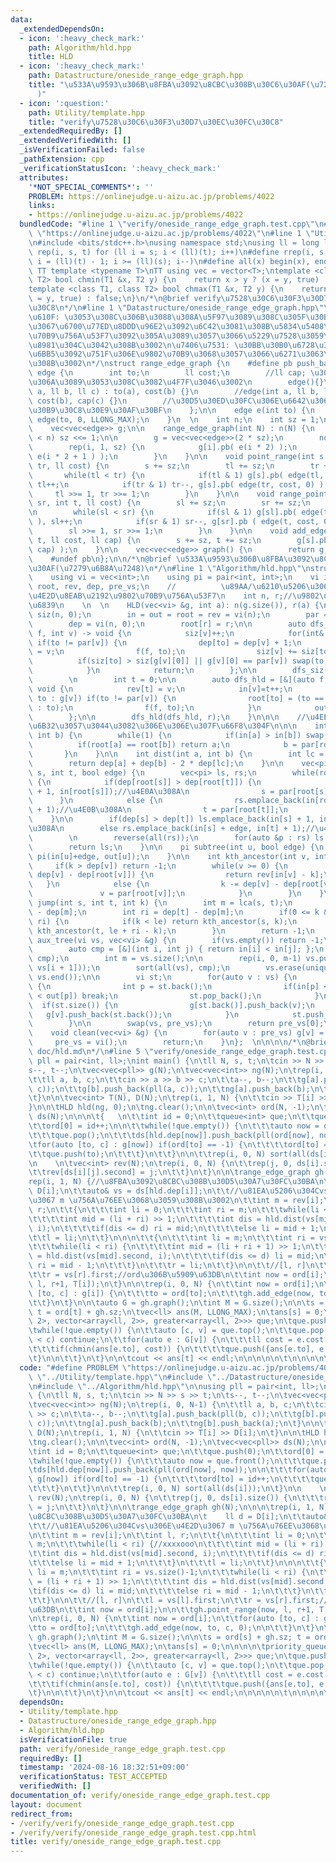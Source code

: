 ```yaml
---
data:
  _extendedDependsOn:
  - icon: ':heavy_check_mark:'
    path: Algorithm/hld.hpp
    title: HLD
  - icon: ':heavy_check_mark:'
    path: Datastructure/oneside_range_edge_graph.hpp
    title: "\u533A\u9593\u306B\u8FBA\u3092\u8CBC\u308B\u30C6\u30AF(\u7279\u6B8A\u7248\
      )"
  - icon: ':question:'
    path: Utility/template.hpp
    title: "verify\u7528\u30C6\u30F3\u30D7\u30EC\u30FC\u30C8"
  _extendedRequiredBy: []
  _extendedVerifiedWith: []
  _isVerificationFailed: false
  _pathExtension: cpp
  _verificationStatusIcon: ':heavy_check_mark:'
  attributes:
    '*NOT_SPECIAL_COMMENTS*': ''
    PROBLEM: https://onlinejudge.u-aizu.ac.jp/problems/4022
    links:
    - https://onlinejudge.u-aizu.ac.jp/problems/4022
  bundledCode: "#line 1 \"verify/oneside_range_edge_graph.test.cpp\"\n#define PROBLEM\
    \ \"https://onlinejudge.u-aizu.ac.jp/problems/4022\"\n#line 1 \"Utility/template.hpp\"\
    \n#include <bits/stdc++.h>\nusing namespace std;\nusing ll = long long;\n#define\
    \ rep(i, s, t) for (ll i = s; i < (ll)(t); i++)\n#define rrep(i, s, t) for (ll\
    \ i = (ll)(t) - 1; i >= (ll)(s); i--)\n#define all(x) begin(x), end(x)\n\n#define\
    \ TT template <typename T>\nTT using vec = vector<T>;\ntemplate <class T1, class\
    \ T2> bool chmin(T1 &x, T2 y) {\n    return x > y ? (x = y, true) : false;\n}\n\
    template <class T1, class T2> bool chmax(T1 &x, T2 y) {\n    return x < y ? (x\
    \ = y, true) : false;\n}\n/*\n@brief verify\u7528\u30C6\u30F3\u30D7\u30EC\u30FC\
    \u30C8\n*/\n#line 1 \"Datastructure/oneside_range_edge_graph.hpp\"\n/*\n\u6CE8\
    \u610F: \u3053\u308C\u306B\u3088\u308A\u5F97\u3089\u308C\u305F\u30B0\u30E9\u30D5\
    \u3067\u6700\u77ED\u8DDD\u96E2\u3092\u6C42\u3081\u308B\u5834\u5408\u3001\u9802\
    \u70B9\u756A\u53F7\u3092\u305A\u3089\u3057\u3066\u5229\u7528\u3059\u308B\u5FC5\
    \u8981\u304C\u3042\u308B\u3002\n\u7406\u7531: \u30BB\u30B0\u6728\u306E\u6700\u4E0B\
    \u6BB5\u3092\u751F\u306E\u9802\u70B9\u3068\u3057\u3066\u6271\u3063\u3066\u3044\
    \u308B\u3002\n*/\nstruct range_edge_graph {\n    #define pb push_back\n    struct\
    \ edge {\n        int to;\n        ll cost;\n        //ll cap; \u30D5\u30ED\u30FC\
    \u306A\u3089\u3053\u308C\u3082\u4F7F\u3046\u3002\n        edge(){}\n        edge(int\
    \ a, ll b, ll c) : to(a), cost(b) {}\n        //edge(int a, ll b, ll c) : to(a),\
    \ cost(b), cap(c) {}\n        //\u30D5\u30ED\u30FC\u306E\u6642\u306E\u30B3\u30F3\
    \u30B9\u30C8\u30E9\u30AF\u30BF\n    };\n\n    edge e(int to) {\n        return\
    \ edge(to, 0, LLONG_MAX);\n    }\n  \n    int n;\n    int sz = 1;\n    int node;\n\
    \    vec<vec<edge>> g;\n\n    range_edge_graph(int N) : n(N) {\n        while(sz\
    \ < n) sz <<= 1;\n\n        g = vec<vec<edge>>(2 * sz);\n        node = 2 * sz;\n\
    \        rep(i, 1, sz) {\n            g[i].pb( e(i * 2) );\n            g[i].pb(\
    \ e(i * 2 + 1 ) );\n        }\n    }\n\n    void point_range(int s, int tl, int\
    \ tr, ll cost) {\n        s += sz;\n        tl += sz;\n        tr += sz;\n\n \
    \       while(tl < tr) {\n            if(tl & 1) g[s].pb( edge(tl, cost, 0) ),\
    \ tl++;\n            if(tr & 1) tr--, g[s].pb( edge(tr, cost, 0) ); \n       \
    \     tl >>= 1, tr >>= 1;\n        }\n    }\n\n    void range_point(int sl, int\
    \ sr, int t, ll cost) {\n        sl += sz;\n        sr += sz;\n        t += sz;\n\
    \n        while(sl < sr) {\n            if(sl & 1) g[sl].pb( edge(t, cost, 0)\
    \ ), sl++;\n            if(sr & 1) sr--, g[sr].pb ( edge(t, cost, 0) );\n    \
    \        sl >>= 1, sr >>= 1;\n        }\n    }\n\n    void add_edge(int s, int\
    \ t, ll cost, ll cap) {\n        s += sz, t += sz;\n        g[s].pb( edge(t, cost,\
    \ cap) );\n    }\n\n    vec<vec<edge>> graph() {\n        return g;\n    }\n\n\
    \    #undef pb\n};\n\n/*\n@brief \u533A\u9593\u306B\u8FBA\u3092\u8CBC\u308B\u30C6\
    \u30AF(\u7279\u6B8A\u7248)\n*/\n#line 1 \"Algorithm/hld.hpp\"\nstruct HLD {\n\
    \    using vi = vec<int>;\n    using pi = pair<int, int>;\n    vi in, out, par,\
    \ root, rev, dep, pre_vs;\n    //          \u89AA/\u6210\u5206\u306Etop/in\u306E\
    \u4E2D\u8EAB\u2192\u9802\u70B9\u756A\u53F7\n    int n, r;//\u9802\u70B9\u6570\u3001\
    \u6839\n    \n  \n    HLD(vec<vi> &g, int a): n(g.size()), r(a) {\n        vi\
    \ siz(n, 0);\n        in = out = root = rev = vi(n);\n        par = vi(n, -1);\n\
    \        dep = vi(n, 0);\n        root[r] = r;\n\n        auto dfs_siz = [&](auto\
    \ f, int v) -> void {\n            siz[v]++;\n            for(int& to : g[v])\
    \ if(to != par[v]) {\n                dep[to] = dep[v] + 1;\n                par[to]\
    \ = v;\n                f(f, to);\n                siz[v] += siz[to];\n      \
    \          if(siz[to] > siz[g[v][0]] || g[v][0] == par[v]) swap(to, g[v][0]);\n\
    \            }\n            return;\n        };\n\n        dfs_siz(dfs_siz, r);\n\
    \        \n        int t = 0;\n\n        auto dfs_hld = [&](auto f, int v) ->\
    \ void {\n            rev[t] = v;\n            in[v]=t++;\n            for(int\
    \ to : g[v]) if(to != par[v]) {\n                root[to] = (to == g[v][0] ? root[v]\
    \ : to);\n                f(f, to);\n            }\n            out[v] = t;\n\
    \        };\n\n        dfs_hld(dfs_hld, r);\n    }\n\n\n    //\u4EE5\u4E0B\u3001\
    \u6B32\u3057\u3044\u3082\u306E\u306E\u307F\u66F8\u304F\n\n\n    int lca(int a,\
    \ int b) {\n        while(1) {\n            if(in[a] > in[b]) swap(a, b);\n  \
    \          if(root[a] == root[b]) return a;\n            b = par[root[b]];\n \
    \       }\n    }\n\n    int dist(int a, int b) {\n        int lc = lca(a, b);\n\
    \        return dep[a] + dep[b] - 2 * dep[lc];\n    }\n\n    vec<pi> path(int\
    \ s, int t, bool edge) {\n        vec<pi> ls, rs;\n        while(root[s] != root[t])\
    \ {\n            if(dep[root[s]] > dep[root[t]]) {\n                ls.emplace_back(in[s]\
    \ + 1, in[root[s]]);//\u4E0A\u308A\n                s = par[root[s]];\n      \
    \      }\n            else {\n                rs.emplace_back(in[root[t]], in[t]\
    \ + 1);//\u4E0B\u308A\n                t = par[root[t]];\n            }\n    \
    \    }\n\n        if(dep[s] > dep[t]) ls.emplace_back(in[s] + 1, in[t] + edge);//\u4E0A\
    \u308A\n        else rs.emplace_back(in[s] + edge, in[t] + 1);//\u4E0B\u308A\n\
    \        \n        reverse(all(rs));\n        for(auto &p : rs) ls.push_back(p);\n\
    \        return ls;\n    }\n\n    pi subtree(int u, bool edge) {\n        return\
    \ pi(in[u]+edge, out[u]);\n    }\n\n    int kth_ancestor(int v, int k) {\n   \
    \     if(k > dep[v]) return -1;\n        while(v >= 0) {\n            if(k <=\
    \ dep[v] - dep[root[v]]) {\n                return rev[in[v] - k];\n         \
    \   }\n            else {\n                k -= dep[v] - dep[root[v]] + 1;\n \
    \               v = par[root[v]];\n            }\n        }\n    }\n\n    int\
    \ jump(int s, int t, int k) {\n        int m = lca(s, t);\n        int le = dep[s]\
    \ - dep[m];\n        int ri = dep[t] - dep[m];\n        if(0 <= k && k <= le +\
    \ ri) {\n            if(k < le) return kth_ancestor(s, k);\n            else return\
    \ kth_ancestor(t, le + ri - k);\n        }\n        return -1;\n    }\n\n    int\
    \ aux_tree(vi vs, vec<vi> &g) {\n        if(vs.empty()) return -1;\n        \n\
    \        auto cmp = [&](int i, int j) { return in[i] < in[j]; };\n        sort(all(vs),\
    \ cmp);\n        int m = vs.size();\n\n        rep(i, 0, m-1) vs.push_back(lca(vs[i],\
    \ vs[i + 1]));\n        sort(all(vs), cmp);\n        vs.erase(unique(all(vs)),\
    \ vs.end());\n\n        vi st;\n        for(auto v : vs) {\n            while(st.size())\
    \ {\n                int p = st.back();\n                if(in[p] < in[v] && in[v]\
    \ < out[p]) break;\n                st.pop_back();\n            }\n          \
    \  if(st.size()) {\n                g[st.back()].push_back(v);\n             \
    \   g[v].push_back(st.back());\n            }\n            st.push_back(v);\n\
    \        }\n\n        swap(vs, pre_vs);\n        return pre_vs[0];\n    }\n\n\
    \    void clean(vec<vi> &g) {\n        for(auto v : pre_vs) g[v] = vi();\n   \
    \     pre_vs = vi();\n        return;\n    }\n};  \n\n\n\n/*\n@brief HLD\n@docs\
    \ doc/hld.md\n*/\n#line 5 \"verify/oneside_range_edge_graph.test.cpp\"\n\nusing\
    \ pll = pair<int, ll>;\nint main() {\n\tll N, s, t;\n\tcin >> N >> s >> t;\n\t\
    s--, t--;\n\tvec<vec<pll>> g(N);\n\tvec<vec<int>> ng(N);\n\trep(i, 0, N-1) {\n\
    \t\tll a, b, c;\n\t\tcin >> a >> b >> c;\n\t\ta--, b--;\n\t\tg[a].push_back(pll(b,\
    \ c));\n\t\tg[b].push_back(pll(a, c));\n\t\tng[a].push_back(b);\n\t\tng[b].push_back(a);\n\
    \t}\n\n\tvec<int> T(N), D(N);\n\trep(i, 1, N) {\n\t\tcin >> T[i] >> D[i];\n\t\
    }\n\n\tHLD hld(ng, 0);\n\tng.clear();\n\n\tvec<int> ord(N, -1);\n\tvec<vec<pll>>\
    \ ds(N);\n\n\n\t{   \n\t\tint id = 0;\n\t\tqueue<int> que;\n\t\tque.push(0);\n\
    \t\tord[0] = id++;\n\n\t\twhile(!que.empty()) {\n\t\t\tauto now = que.front();\n\
    \t\t\tque.pop();\n\t\t\tds[hld.dep[now]].push_back(pll(ord[now], now));\n\n\t\t\
    \tfor(auto [to, c] : g[now]) if(ord[to] == -1) {\n\t\t\t\tord[to] = id++;\n\t\t\
    \t\tque.push(to);\n\t\t\t}\n\t\t}\n\n\t\trep(i, 0, N) sort(all(ds[i]));\n\t}\n\
    \n    \n\tvec<int> rev(N);\n\trep(i, 0, N) {\n\t\trep(j, 0, ds[i].size()) {\n\t\
    \t\trev[ds[i][j].second] = j;\n\t\t}\n\t}\n\n\trange_edge_graph gh(N);\n\n\n\t\
    rep(i, 1, N) {//\u8FBA\u3092\u8CBC\u308B\u30D5\u30A7\u30FC\u30BA\n\t    ll d =\
    \ D[i];\n\t\tauto& vs = ds[hld.dep[i]];\n\t\t//\u81EA\u5206\u304Cvs\u306E\u4E2D\
    \u3067 m \u756A\u76EE\u3068\u3059\u308B\u3002\n\t\tint m = rev[i];\n\t\tint l,\
    \ r;\n\t\t{\n\t\t\tint li = 0;\n\t\t\tint ri = m;\n\t\t\twhile(li < ri) {//xxxxooo\n\
    \t\t\t\tint mid = (li + ri) >> 1;\n\t\t\t\tint dis = hld.dist(vs[mid].second,\
    \ i);\n\t\t\t\tif(dis <= d) ri = mid;\n\t\t\t\telse li = mid + 1;\n\t\t\t}\n\t\
    \t\tl = li;\n\t\t}\n\n\n\t\t{\n\t\t\tint li = m;\n\t\t\tint ri = vs.size()-1;\n\
    \t\t\twhile(li < ri) {\n\t\t\t\tint mid = (li + ri + 1) >> 1;\n\t\t\t\tint dis\
    \ = hld.dist(vs[mid].second, i);\n\t\t\t\tif(dis <= d) li = mid;\n\t\t\t\telse\
    \ ri = mid - 1;\n\t\t\t}\n\t\t\tr = li;\n\t\t}\n\n\t\t//[l, r]\n\t\tl = vs[l].first;\n\
    \t\tr = vs[r].first;//ord\u306B\u5909\u63DB\n\t\tint now = ord[i];\n\n\t\tgh.point_range(now,\
    \ l, r+1, T[i]);\n\t}\n\n\trep(i, 0, N) {\n\t\tint now = ord[i];\n\t\tfor(auto\
    \ [to, c] : g[i]) {\n\t\t\tto = ord[to];\n\t\t\tgh.add_edge(now, to, c, 0);\n\n\
    \t\t}\n\t}\n\n\tauto G = gh.graph();\n\tint M = G.size();\n\n\ts = ord[s] + gh.sz;\
    \ t = ord[t] + gh.sz;\n\tvec<ll> ans(M, LLONG_MAX);\n\tans[s] = 0;\n\n\n\n\tpriority_queue<array<ll,\
    \ 2>, vector<array<ll, 2>>, greater<array<ll, 2>>> que;\n\tque.push({0, s});\n\
    \twhile(!que.empty()) {\n\t\tauto [c, v] = que.top();\n\t\tque.pop();\n\t\tif(ans[v]\
    \ < c) continue;\n\t\tfor(auto e : G[v]) {\n\t\t\tll cost = e.cost + ans[v];\n\
    \t\t\tif(chmin(ans[e.to], cost)) {\n\t\t\t\tque.push({ans[e.to], e.to});\n\t\t\
    \t}\n\n\t\t}\n\t}\n\n\tcout << ans[t] << endl;\n\n\n\n\n\t\n\n\n\n\n\n}\n"
  code: "#define PROBLEM \"https://onlinejudge.u-aizu.ac.jp/problems/4022\"\n#include\
    \ \"../Utility/template.hpp\"\n#include \"../Datastructure/oneside_range_edge_graph.hpp\"\
    \n#include \"../Algorithm/hld.hpp\"\n\nusing pll = pair<int, ll>;\nint main()\
    \ {\n\tll N, s, t;\n\tcin >> N >> s >> t;\n\ts--, t--;\n\tvec<vec<pll>> g(N);\n\
    \tvec<vec<int>> ng(N);\n\trep(i, 0, N-1) {\n\t\tll a, b, c;\n\t\tcin >> a >> b\
    \ >> c;\n\t\ta--, b--;\n\t\tg[a].push_back(pll(b, c));\n\t\tg[b].push_back(pll(a,\
    \ c));\n\t\tng[a].push_back(b);\n\t\tng[b].push_back(a);\n\t}\n\n\tvec<int> T(N),\
    \ D(N);\n\trep(i, 1, N) {\n\t\tcin >> T[i] >> D[i];\n\t}\n\n\tHLD hld(ng, 0);\n\
    \tng.clear();\n\n\tvec<int> ord(N, -1);\n\tvec<vec<pll>> ds(N);\n\n\n\t{   \n\t\
    \tint id = 0;\n\t\tqueue<int> que;\n\t\tque.push(0);\n\t\tord[0] = id++;\n\n\t\
    \twhile(!que.empty()) {\n\t\t\tauto now = que.front();\n\t\t\tque.pop();\n\t\t\
    \tds[hld.dep[now]].push_back(pll(ord[now], now));\n\n\t\t\tfor(auto [to, c] :\
    \ g[now]) if(ord[to] == -1) {\n\t\t\t\tord[to] = id++;\n\t\t\t\tque.push(to);\n\
    \t\t\t}\n\t\t}\n\n\t\trep(i, 0, N) sort(all(ds[i]));\n\t}\n\n    \n\tvec<int>\
    \ rev(N);\n\trep(i, 0, N) {\n\t\trep(j, 0, ds[i].size()) {\n\t\t\trev[ds[i][j].second]\
    \ = j;\n\t\t}\n\t}\n\n\trange_edge_graph gh(N);\n\n\n\trep(i, 1, N) {//\u8FBA\u3092\
    \u8CBC\u308B\u30D5\u30A7\u30FC\u30BA\n\t    ll d = D[i];\n\t\tauto& vs = ds[hld.dep[i]];\n\
    \t\t//\u81EA\u5206\u304Cvs\u306E\u4E2D\u3067 m \u756A\u76EE\u3068\u3059\u308B\u3002\
    \n\t\tint m = rev[i];\n\t\tint l, r;\n\t\t{\n\t\t\tint li = 0;\n\t\t\tint ri =\
    \ m;\n\t\t\twhile(li < ri) {//xxxxooo\n\t\t\t\tint mid = (li + ri) >> 1;\n\t\t\
    \t\tint dis = hld.dist(vs[mid].second, i);\n\t\t\t\tif(dis <= d) ri = mid;\n\t\
    \t\t\telse li = mid + 1;\n\t\t\t}\n\t\t\tl = li;\n\t\t}\n\n\n\t\t{\n\t\t\tint\
    \ li = m;\n\t\t\tint ri = vs.size()-1;\n\t\t\twhile(li < ri) {\n\t\t\t\tint mid\
    \ = (li + ri + 1) >> 1;\n\t\t\t\tint dis = hld.dist(vs[mid].second, i);\n\t\t\t\
    \tif(dis <= d) li = mid;\n\t\t\t\telse ri = mid - 1;\n\t\t\t}\n\t\t\tr = li;\n\
    \t\t}\n\n\t\t//[l, r]\n\t\tl = vs[l].first;\n\t\tr = vs[r].first;//ord\u306B\u5909\
    \u63DB\n\t\tint now = ord[i];\n\n\t\tgh.point_range(now, l, r+1, T[i]);\n\t}\n\
    \n\trep(i, 0, N) {\n\t\tint now = ord[i];\n\t\tfor(auto [to, c] : g[i]) {\n\t\t\
    \tto = ord[to];\n\t\t\tgh.add_edge(now, to, c, 0);\n\n\t\t}\n\t}\n\n\tauto G =\
    \ gh.graph();\n\tint M = G.size();\n\n\ts = ord[s] + gh.sz; t = ord[t] + gh.sz;\n\
    \tvec<ll> ans(M, LLONG_MAX);\n\tans[s] = 0;\n\n\n\n\tpriority_queue<array<ll,\
    \ 2>, vector<array<ll, 2>>, greater<array<ll, 2>>> que;\n\tque.push({0, s});\n\
    \twhile(!que.empty()) {\n\t\tauto [c, v] = que.top();\n\t\tque.pop();\n\t\tif(ans[v]\
    \ < c) continue;\n\t\tfor(auto e : G[v]) {\n\t\t\tll cost = e.cost + ans[v];\n\
    \t\t\tif(chmin(ans[e.to], cost)) {\n\t\t\t\tque.push({ans[e.to], e.to});\n\t\t\
    \t}\n\n\t\t}\n\t}\n\n\tcout << ans[t] << endl;\n\n\n\n\n\t\n\n\n\n\n\n}\n"
  dependsOn:
  - Utility/template.hpp
  - Datastructure/oneside_range_edge_graph.hpp
  - Algorithm/hld.hpp
  isVerificationFile: true
  path: verify/oneside_range_edge_graph.test.cpp
  requiredBy: []
  timestamp: '2024-08-16 18:32:51+09:00'
  verificationStatus: TEST_ACCEPTED
  verifiedWith: []
documentation_of: verify/oneside_range_edge_graph.test.cpp
layout: document
redirect_from:
- /verify/verify/oneside_range_edge_graph.test.cpp
- /verify/verify/oneside_range_edge_graph.test.cpp.html
title: verify/oneside_range_edge_graph.test.cpp
---
```

